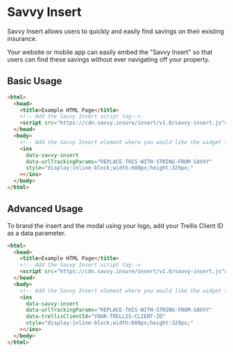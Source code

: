 # Savvy Insert

Savvy Insert allows users to quickly and easily find savings on their existing insurance.

Your website or mobile app can easily embed the "Savvy Insert" so that users can find these savings without ever navigating off your property.

## Basic Usage

```html
<html>
  <head>
    <title>Example HTML Page</title>
    <!-- Add the Savvy Insert script tag-->
    <script src="https://cdn.savvy.insure/insert/v1.0/savvy-insert.js"></script>
  </head>
  <body>
    <!-- Add the Savvy Insert element where you would like the widget to display in your page -->
    <ins
      data-savvy-insert
      data-urlTrackingParams="REPLACE-THIS-WITH-STRING-FROM-SAVVY"
      style="display:inline-block;width:608px;height:329px;"
    ></ins>
  </body>
</html>
```

## Advanced Usage

To brand the insert and the modal using your logo, add your Trellis Client ID as a data parameter.

```html
<html>
  <head>
    <title>Example HTML Page</title>
    <!-- Add the Savvy Insert script tag-->
    <script src="https://cdn.savvy.insure/insert/v1.0/savvy-insert.js"></script>
  </head>
  <body>
    <!-- Add the Savvy Insert element where you would like the widget to display in your page -->
    <ins
      data-savvy-insert
      data-urlTrackingParams="REPLACE-THIS-WITH-STRING-FROM-SAVVY"
      data-trellisClientId="YOUR-TRELLIS-CLIENT-ID"
      style="display:inline-block;width:608px;height:329px;"
    ></ins>
  </body>
</html>
```
